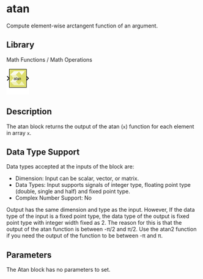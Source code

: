 # atan

Compute element-wise arctangent function of an argument.

## Library

Math Functions / Math Operations

![](./Images/block.png)

## Description

The atan block returns the output of the atan (`x`) function for each
element in array `x`.

## Data Type Support

Data types accepted at the inputs of the block are:

- Dimension: Input can be scalar, vector, or matrix.
- Data Types: Input supports signals of integer type, floating point
  type (double, single and half) and fixed point type.
- Complex Number Support: No

Output has the same dimension and type as the input. However, If the
data type of the input is a fixed point type, the data type of the
output is fixed point type with integer width fixed as 2. The reason for
this is that the output of the atan function is between -π/2 and π/2.
Use the atan2 function if you need the output of the function to be
between -π and π.

## Parameters

The Atan block has no parameters to set.

